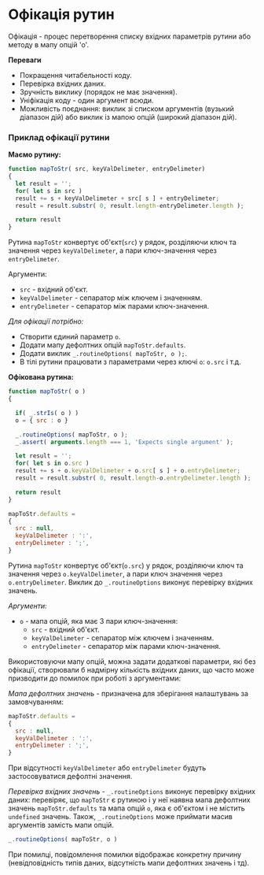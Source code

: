 # Офікація рутин

Офікація - процес перетворення списку вхідних параметрів рутини або методу в мапу опцій 'о'.

**Переваги** 
* Покращення читабельності коду.
* Перевірка вхідних даних.
* Зручність виклику (порядок не має значення).
* Уніфікація коду - один аргумент всюди.
* Можливість поєднання: виклик зі списком аргументів (вузький діапазон дій) або виклик із мапою опцій (широкий діапазон дій).

### Приклад офікації рутини

**Маємо рутину:**
```javascript
function mapToStr( src, keyValDelimeter, entryDelimeter)
{
  let result = '';
  for( let s in src )
  result += s + keyValDelimeter + src[ s ] + entryDelimeter;
  result = result.substr( 0, result.length-entryDelimeter.length );

  return result
}
```
Рутина `mapToStr` конвертує об'єкт(`src`) у рядок, розділяючи ключ та значення через `keyValDelimeter`, а пари ключ-значення через `entryDelimeter`.

Аргументи:
* `src` - вхідний об'єкт.
* `keyValDelimeter` - сепаратор між ключем і значенням.
* `entryDelimeter` - сепаратор між парами ключ-значення.

*Для офікації потрібно:*
* Створити єдиний параметр `o`.
* Додати мапу дефолтних опцій `mapToStr.defaults`.
* Додати виклик `_.routineOptions( mapToStr, o );`.
* В тілі рутини працювати з параметрами через ключі `o`: `o.src` і т.д.

**Офікована рутина:**
```javascript
function mapToStr( o )
{

  if( _.strIs( o ) )
  o = { src : o }

  _.routineOptions( mapToStr, o );
  _.assert( arguments.length === 1, 'Expects single argument' );

  let result = '';
  for( let s in o.src )
  result += s + o.keyValDelimeter + o.src[ s ] + o.entryDelimeter;
  result = result.substr( 0, result.length-o.entryDelimeter.length );

  return result
}

mapToStr.defaults =
{
  src : null,
  keyValDelimeter : ':',
  entryDelimeter : ';',
}
```
Рутина `mapToStr` конвертує об'єкт(`o.src`) у рядок, розділяючи ключ та значення через `o.keyValDelimeter`, а пари ключ значення через `o.entryDelimeter`. Виклик до `_.routineOptions` виконує перевірку вхідних значень.

*Аргументи:*
* `o` - мапа опцій, яка має 3 пари ключ-значення:
  * `src` - вхідний об'єкт.
  * `keyValDelimeter` - сепаратор між ключем і значенням.
  * `entryDelimeter` - сепаратор між парами ключ-значення.

Використовуючи мапу опцій, можна задати додаткові параметри, які без офікації, створювали б надмірну кількість вхідних даних, що часто може призводити до помилок при роботі з аргументами:

*Мапа дефолтних значень* -  призначена для зберігання налаштувань за замовчуванням:
```javascript
mapToStr.defaults =
{
  src : null,
  keyValDelimeter : ':',
  entryDelimeter : ';',
}
```
При відсутності `keyValDelimeter` або `entryDelimeter` будуть застосовуватися дефолтні значення.


*Перевірка вхідних значень* - `_.routineOptions` виконує перевірку вхідних даних: перевіряє, що `mapToStr` є рутиною і у неї наявна мапа дефолтних значень `mapToStr.defaults` та мапа опцій `o`, яка є об'єктом і не містить `undefined` значень. Також, `_.routineOptions` може приймати масив аргументів замість мапи опцій.
```javascript
_.routineOptions( mapToStr, o )
```
При помилці, повідомлення помилки відображає конкретну причину (невідповідність типів даних, відсутність мапи дефолтних значень і тд).